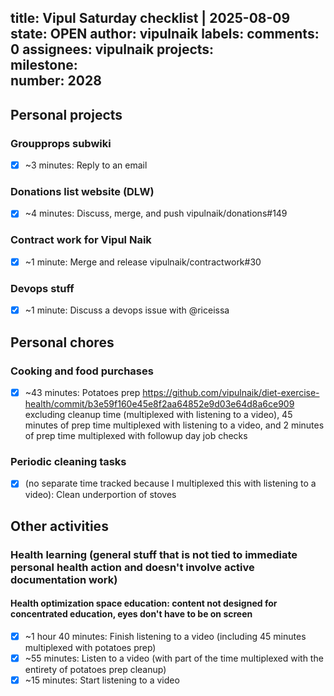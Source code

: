 title:	Vipul Saturday checklist | 2025-08-09
state:	OPEN
author:	vipulnaik
labels:	
comments:	0
assignees:	vipulnaik
projects:	
milestone:	
number:	2028
--
## Personal projects

### Groupprops subwiki

- [x] ~3 minutes: Reply to an email

### Donations list website (DLW)
 
- [x] ~4 minutes: Discuss, merge, and push vipulnaik/donations#149

### Contract work for Vipul Naik

- [x] ~1 minute: Merge and release vipulnaik/contractwork#30

### Devops stuff

- [x] ~1 minute: Discuss a devops issue with @riceissa

## Personal chores

### Cooking and food purchases

- [x] ~43 minutes: Potatoes prep https://github.com/vipulnaik/diet-exercise-health/commit/b3e59f160e45e8f2aa64852e9d03e64d8a6ce909 excluding cleanup time (multiplexed with listening to a video), 45 minutes of prep time multiplexed with listening to a video, and 2 minutes of prep time multiplexed with followup day job checks

### Periodic cleaning tasks

- [x] (no separate time tracked because I multiplexed this with listening to a video): Clean underportion of stoves

## Other activities

### Health learning (general stuff that is not tied to immediate personal health action and doesn't involve active documentation work)

#### Health optimization space education: content not designed for concentrated education, eyes don't have to be on screen

- [x] ~1 hour 40 minutes: Finish listening to a video (including 45 minutes multiplexed with potatoes prep)
- [x] ~55 minutes: Listen to a video (with part of the time multiplexed with the entirety of potatoes prep cleanup)
- [x] ~15 minutes: Start listening to a video
